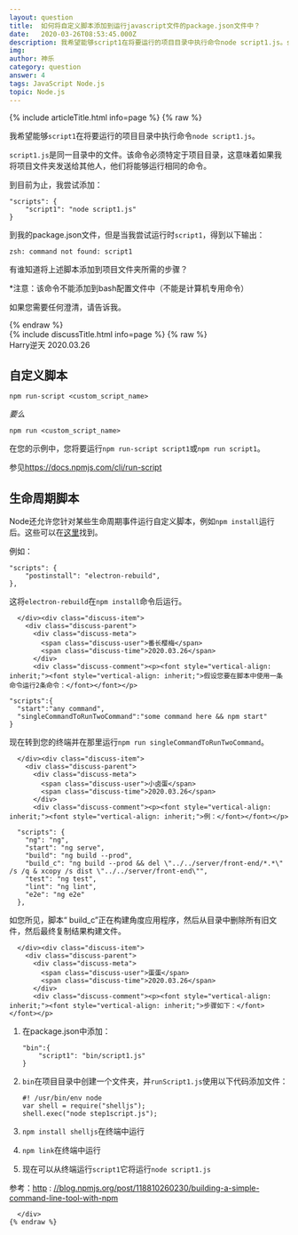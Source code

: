 ```yaml
---
layout: question
title:  如何将自定义脚本添加到运行javascript文件的package.json文件中？
date:   2020-03-26T08:53:45.000Z
description: 我希望能够script1在将要运行的项目目录中执行命令node script1.js。script1.js是同一目录中的文件。该命令必须特定于项目目录...
img: 
author: 神乐
category: question
answer: 4
tags: JavaScript Node.js
topic: Node.js
---
```

<div class="article-root">
  <div class="article">
    {% include articleTitle.html info=page %}
    {% raw %}
    <div class="article-content"><p><font style="vertical-align: inherit;"><font style="vertical-align: inherit;">我希望能够</font></font><code>script1</code><font style="vertical-align: inherit;"><font style="vertical-align: inherit;">在将要运行的项目目录中</font><font style="vertical-align: inherit;">执行命令</font></font><code>node script1.js</code><font style="vertical-align: inherit;"><font style="vertical-align: inherit;">。</font></font></p>

<p><code>script1.js</code><font style="vertical-align: inherit;"><font style="vertical-align: inherit;">是同一目录中的文件。</font><font style="vertical-align: inherit;">该命令必须特定于项目目录，这意味着如果我将项目文件夹发送给其他人，他们将能够运行相同的命令。  </font></font></p>

<p><font style="vertical-align: inherit;"><font style="vertical-align: inherit;">到目前为止，我尝试添加：</font></font></p>

<pre><code>"scripts": {<font></font>
    "script1": "node script1.js"<font></font>
}<font></font>
</code></pre>

<p><font style="vertical-align: inherit;"><font style="vertical-align: inherit;">到我的package.json文件，但是当我尝试运行时</font></font><code>script1</code><font style="vertical-align: inherit;"><font style="vertical-align: inherit;">，得到以下输出：</font></font></p>

<pre><code>zsh: command not found: script1
</code></pre>

<p><font style="vertical-align: inherit;"><font style="vertical-align: inherit;">有谁知道将上述脚本添加到项目文件夹所需的步骤？</font></font></p>

<p><font style="vertical-align: inherit;"><font style="vertical-align: inherit;">*注意：该命令不能添加到bash配置文件中（不能是计算机专用命令）</font></font></p>

<p><font style="vertical-align: inherit;"><font style="vertical-align: inherit;">如果您需要任何澄清，请告诉我。 </font></font></p></div>
    {% endraw %}
  </div>

  <div class="discuss-wrapper">
    {% include discussTitle.html info=page %}
    {% raw %}
    <div class="discuss-item">
        <div class="discuss-parent">
          <div class="discuss-meta">
            <span class="discuss-user">Harry逆天</span>
            <span class="discuss-time">2020.03.26</span>
          </div>
          <div class="discuss-comment"><h2><font style="vertical-align: inherit;"><font style="vertical-align: inherit;">自定义脚本</font></font></h2>

<p><code>npm run-script &lt;custom_script_name&gt;</code></p>

<p><em><font style="vertical-align: inherit;"><font style="vertical-align: inherit;">要么</font></font></em></p>

<p><code>npm run &lt;custom_script_name&gt;</code></p>

<p><font style="vertical-align: inherit;"><font style="vertical-align: inherit;">在您的示例中，您将要运行</font></font><code>npm run-script script1</code><font style="vertical-align: inherit;"><font style="vertical-align: inherit;">或</font></font><code>npm run script1</code><font style="vertical-align: inherit;"><font style="vertical-align: inherit;">。</font></font></p>

<p><font style="vertical-align: inherit;"><font style="vertical-align: inherit;">参见</font></font><a href="https://docs.npmjs.com/cli/run-script" rel="noreferrer"><font style="vertical-align: inherit;"><font style="vertical-align: inherit;">https://docs.npmjs.com/cli/run-script</font></font></a></p>

<h2><font style="vertical-align: inherit;"><font style="vertical-align: inherit;">生命周期脚本</font></font></h2>

<p><font style="vertical-align: inherit;"><font style="vertical-align: inherit;">Node还允许您针对某些生命周期事件运行自定义脚本，例如</font></font><code>npm install</code><font style="vertical-align: inherit;"><font style="vertical-align: inherit;">运行后。</font><font style="vertical-align: inherit;">这些可以在</font></font><a href="https://docs.npmjs.com/misc/scripts" rel="noreferrer"><font style="vertical-align: inherit;"><font style="vertical-align: inherit;">这里</font></font></a><font style="vertical-align: inherit;"><font style="vertical-align: inherit;">找到</font><font style="vertical-align: inherit;">。</font></font></p>

<p><font style="vertical-align: inherit;"><font style="vertical-align: inherit;">例如： </font></font></p>

<pre><code>"scripts": {<font></font>
    "postinstall": "electron-rebuild",<font></font>
},<font></font>
</code></pre>

<p><font style="vertical-align: inherit;"><font style="vertical-align: inherit;">这将</font></font><code>electron-rebuild</code><font style="vertical-align: inherit;"><font style="vertical-align: inherit;">在</font></font><code>npm install</code><font style="vertical-align: inherit;"><font style="vertical-align: inherit;">命令</font><font style="vertical-align: inherit;">后</font><font style="vertical-align: inherit;">运行</font><font style="vertical-align: inherit;">。</font></font></p></div>
        </div>
        
      </div><div class="discuss-item">
        <div class="discuss-parent">
          <div class="discuss-meta">
            <span class="discuss-user">番长樱梅</span>
            <span class="discuss-time">2020.03.26</span>
          </div>
          <div class="discuss-comment"><p><font style="vertical-align: inherit;"><font style="vertical-align: inherit;">假设您要在脚本中使用一条命令运行2条命令：</font></font></p>

<pre><code>"scripts":{<font></font>
  "start":"any command",<font></font>
  "singleCommandToRunTwoCommand":"some command here &amp;&amp; npm start"<font></font>
}<font></font>
</code></pre>

<p><font style="vertical-align: inherit;"><font style="vertical-align: inherit;">现在转到您的终端并在那里运行</font></font><code>npm run singleCommandToRunTwoCommand</code><font style="vertical-align: inherit;"><font style="vertical-align: inherit;">。</font></font></p></div>
        </div>
        
      </div><div class="discuss-item">
        <div class="discuss-parent">
          <div class="discuss-meta">
            <span class="discuss-user">小卤蛋</span>
            <span class="discuss-time">2020.03.26</span>
          </div>
          <div class="discuss-comment"><p><font style="vertical-align: inherit;"><font style="vertical-align: inherit;">例：</font></font></p>

<pre><code>  "scripts": {<font></font>
    "ng": "ng",<font></font>
    "start": "ng serve",<font></font>
    "build": "ng build --prod",<font></font>
    "build_c": "ng build --prod &amp;&amp; del \"../../server/front-end/*.*\" /s /q &amp; xcopy /s dist \"../../server/front-end\"",<font></font>
    "test": "ng test",<font></font>
    "lint": "ng lint",<font></font>
    "e2e": "ng e2e"<font></font>
  },<font></font>
</code></pre>

<p><font style="vertical-align: inherit;"><font style="vertical-align: inherit;">如您所见，脚本“ build_c”正在构建角度应用程序，然后从目录中删除所有旧文件，然后最终复制结果构建文件。</font></font></p></div>
        </div>
        
      </div><div class="discuss-item">
        <div class="discuss-parent">
          <div class="discuss-meta">
            <span class="discuss-user">蛋蛋</span>
            <span class="discuss-time">2020.03.26</span>
          </div>
          <div class="discuss-comment"><p><font style="vertical-align: inherit;"><font style="vertical-align: inherit;">步骤如下：</font></font></p>

<ol>
<li><p><font style="vertical-align: inherit;"><font style="vertical-align: inherit;">在package.json中添加：</font></font></p>

<pre><code>"bin":{<font></font>
    "script1": "bin/script1.js" <font></font>
}<font></font>
</code></pre></li>
<li><p><font style="vertical-align: inherit;"></font><code>bin</code><font style="vertical-align: inherit;"><font style="vertical-align: inherit;">在项目目录中</font><font style="vertical-align: inherit;">创建一个</font><font style="vertical-align: inherit;">文件夹，并</font></font><code>runScript1.js</code><font style="vertical-align: inherit;"><font style="vertical-align: inherit;">使用以下代码</font><font style="vertical-align: inherit;">添加文件</font><font style="vertical-align: inherit;">：</font></font></p>

<pre><code>#! /usr/bin/env node<font></font>
var shell = require("shelljs");<font></font>
shell.exec("node step1script.js");<font></font>
</code></pre></li>
<li><p><font style="vertical-align: inherit;"></font><code>npm install shelljs</code><font style="vertical-align: inherit;"><font style="vertical-align: inherit;">在终端中</font><font style="vertical-align: inherit;">运行</font></font></p></li>
<li><p><font style="vertical-align: inherit;"></font><code>npm link</code><font style="vertical-align: inherit;"><font style="vertical-align: inherit;">在终端中</font><font style="vertical-align: inherit;">运行</font></font></p></li>
<li><p><font style="vertical-align: inherit;"><font style="vertical-align: inherit;">现在可以从终端运行</font></font><code>script1</code><font style="vertical-align: inherit;"><font style="vertical-align: inherit;">它将运行</font></font><code>node script1.js</code></p></li>
</ol>

<p><font style="vertical-align: inherit;"><font style="vertical-align: inherit;">参考：</font><a href="http://blog.npmjs.org/post/118810260230/building-a-simple-command-line-tool-with-npm" rel="noreferrer"><font style="vertical-align: inherit;">http</font></a><font style="vertical-align: inherit;"> : </font></font><a href="http://blog.npmjs.org/post/118810260230/building-a-simple-command-line-tool-with-npm" rel="noreferrer"><font style="vertical-align: inherit;"><font style="vertical-align: inherit;">//blog.npmjs.org/post/118810260230/building-a-simple-command-line-tool-with-npm</font></font></a></p></div>
        </div>
        
      </div>
    {% endraw %}
  </div>
<div>
